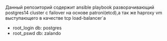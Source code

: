 Данный репозиторий содержит ansible playbook разворачивающий postgres14 cluster с failover на основе patroni(etcd),а так же haproxy vm выступающего в качестве tcp load-balancer`a
 - root_login db: postgres 
 - root_pswd db: zalando
